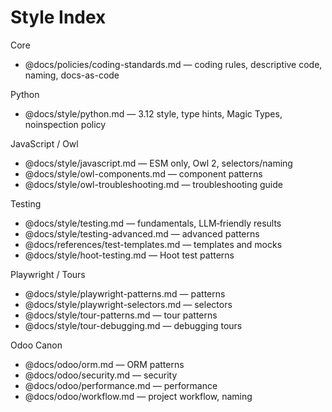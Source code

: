 # Style Index

Core

- @docs/policies/coding-standards.md — coding rules, descriptive code, naming, docs-as-code

Python

- @docs/style/python.md — 3.12 style, type hints, Magic Types, noinspection policy

JavaScript / Owl

- @docs/style/javascript.md — ESM only, Owl 2, selectors/naming
- @docs/style/owl-components.md — component patterns
- @docs/style/owl-troubleshooting.md — troubleshooting guide

Testing

- @docs/style/testing.md — fundamentals, LLM‑friendly results
- @docs/style/testing-advanced.md — advanced patterns
- @docs/references/test-templates.md — templates and mocks
- @docs/style/hoot-testing.md — Hoot test patterns

Playwright / Tours

- @docs/style/playwright-patterns.md — patterns
- @docs/style/playwright-selectors.md — selectors
- @docs/style/tour-patterns.md — tour patterns
- @docs/style/tour-debugging.md — debugging tours

Odoo Canon

- @docs/odoo/orm.md — ORM patterns
- @docs/odoo/security.md — security
- @docs/odoo/performance.md — performance
- @docs/odoo/workflow.md — project workflow, naming

